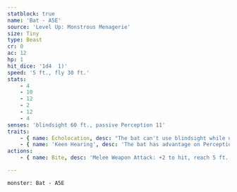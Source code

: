 ```yaml
---
statblock: true
name: 'Bat - A5E'
source: 'Level Up: Monstrous Menagerie'
size: Tiny
type: Beast
cr: 0
ac: 12
hp: 1
hit_dice: '1d4  1)'
speed: '5 ft., fly 30 ft.'
stats:
    - 4
    - 10
    - 12
    - 2
    - 12
    - 4
senses: 'blindsight 60 ft., passive Perception 11'
traits:
    - { name: Echolocation, desc: "The bat can't use blindsight while deafened." }
    - { name: 'Keen Hearing', desc: 'The bat has advantage on Perception checks that rely on hearing.' }
actions:
    - { name: Bite, desc: 'Melee Weapon Attack: +2 to hit, reach 5 ft., one target. Hit: 1 piercing damage. If this damage would reduce a Small or larger target to 0 hit points, the target takes no damage from this attack.' }

---
```

```statblock
monster: Bat - A5E
```
